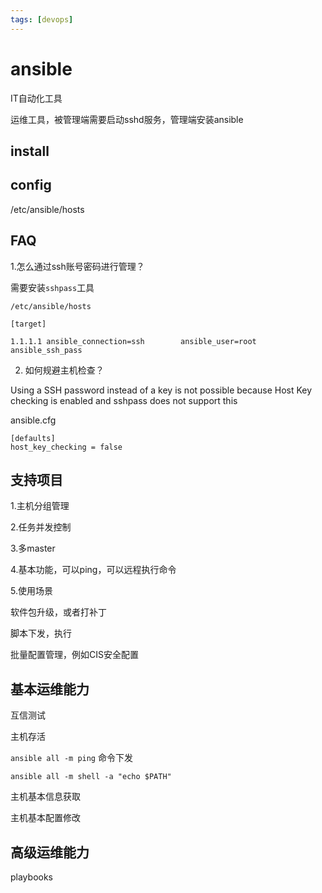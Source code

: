 ```yaml
---
tags: [devops]
---
```

# ansible

IT自动化工具


运维工具，被管理端需要启动sshd服务，管理端安装ansible


## install

## config
/etc/ansible/hosts

## FAQ
1.怎么通过ssh账号密码进行管理？

需要安装`sshpass`工具

`/etc/ansible/hosts`

```
[target]

1.1.1.1 ansible_connection=ssh        ansible_user=root ansible_ssh_pass
```
2. 如何规避主机检查？

Using a SSH password instead of a key is not possible because Host Key checking is enabled and sshpass does not support this

ansible.cfg
```
[defaults]
host_key_checking = false
```

## 支持项目

1.主机分组管理

2.任务并发控制

3.多master

4.基本功能，可以ping，可以远程执行命令

5.使用场景

软件包升级，或者打补丁

脚本下发，执行

批量配置管理，例如CIS安全配置


## 基本运维能力
互信测试

主机存活

`ansible all -m ping`
命令下发

`ansible all -m shell -a "echo $PATH"`

主机基本信息获取

主机基本配置修改

## 高级运维能力
playbooks

